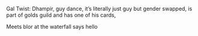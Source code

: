 Gal Twist: Dhampir, guy dance, it’s literally just guy but gender swapped, is part of golds guild and has one of his cards,


Meets blor at the waterfall says hello 